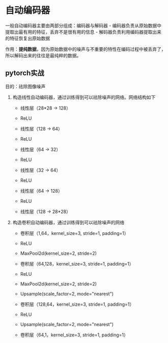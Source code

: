 # 自动编码器
一般自动编码器主要由两部分组成：编码器与解码器
    - 编码器负责从原始数据中提取出最有用的特征，丢弃不是很有用的信息
    - 解码器负责利用编码器提取出来的特征恢复出原始数据

作用：**提纯数据**，因为原始数据中的噪声与不重要的特性在编码过程中被丢弃了，所以解码出来的往往是最纯粹的数据。

## pytorch实战
目的：祛除图像噪声

1. 构造线性自动编码器，通过训练得到可以祛除噪声的网络。网络结构如下
    - 线性层（28*28 -> 128）
    - ReLU
    - 线性层（128 -> 64）
    - ReLU
    - 线性层（64 -> 32）
    - ReLU

    - 线性层（32 -> 64）
    - ReLU
    - 线性层（64 -> 128）
    - ReLU
    - 线性层（128 -> 28*28）

2. 构造卷积自动编码器，通过训练得到可以祛除噪声的网络
    - 卷积层（1,64，kernel_size=3, stride=1, padding=1）
    - ReLU
    - MaxPool2d(kernel_size=2, stride=2)
    - 卷积层（64,128，kernel_size=3, stride=1, padding=1）
    - ReLU
    - MaxPool2d(kernel_size=2, stride=2)


    - Upsample(scale_factor=2, mode="nearest")
    - 卷积层（128,64，kernel_size=3, stride=1, padding=1）
    - ReLU
    - Upsample(scale_factor=2, mode="nearest")
    - 卷积层（64,1，kernel_size=3, stride=1, padding=1）

